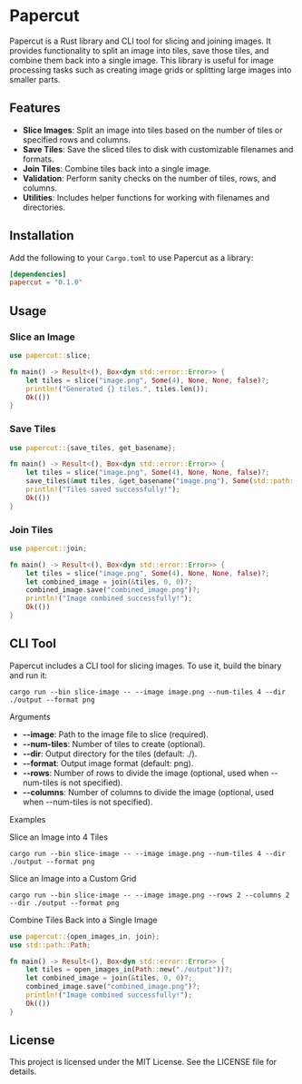 # Papercut

Papercut is a Rust library and CLI tool for slicing and joining images. It provides functionality to split an image into tiles, save those tiles, and combine them back into a single image. This library is useful for image processing tasks such as creating image grids or splitting large images into smaller parts.

## Features

- **Slice Images**: Split an image into tiles based on the number of tiles or specified rows and columns.
- **Save Tiles**: Save the sliced tiles to disk with customizable filenames and formats.
- **Join Tiles**: Combine tiles back into a single image.
- **Validation**: Perform sanity checks on the number of tiles, rows, and columns.
- **Utilities**: Includes helper functions for working with filenames and directories.

## Installation

Add the following to your `Cargo.toml` to use Papercut as a library:

```toml
[dependencies]
papercut = "0.1.0"
```

## Usage

### Slice an Image

```rust
use papercut::slice;

fn main() -> Result<(), Box<dyn std::error::Error>> {
    let tiles = slice("image.png", Some(4), None, None, false)?;
    println!("Generated {} tiles.", tiles.len());
    Ok(())
}
```

### Save Tiles

```rust
use papercut::{save_tiles, get_basename};

fn main() -> Result<(), Box<dyn std::error::Error>> {
    let tiles = slice("image.png", Some(4), None, None, false)?;
    save_tiles(&mut tiles, &get_basename("image.png"), Some(std::path::Path::new("./output")), "png")?;
    println!("Tiles saved successfully!");
    Ok(())
}
```

### Join Tiles

```rust
use papercut::join;

fn main() -> Result<(), Box<dyn std::error::Error>> {
    let tiles = slice("image.png", Some(4), None, None, false)?;
    let combined_image = join(&tiles, 0, 0)?;
    combined_image.save("combined_image.png")?;
    println!("Image combined successfully!");
    Ok(())
}
```

## CLI Tool
Papercut includes a CLI tool for slicing images. To use it, build the binary and run it:

```
cargo run --bin slice-image -- --image image.png --num-tiles 4 --dir ./output --format png
```

Arguments
- **--image**: Path to the image file to slice (required).
- **--num-tiles**: Number of tiles to create (optional).
- **--dir**: Output directory for the tiles (default: ./).
- **--format**: Output image format (default: png).
- **--rows**: Number of rows to divide the image (optional, used when --num-tiles is not specified).
- **--columns**: Number of columns to divide the image (optional, used when --num-tiles is not specified).

Examples

Slice an Image into 4 Tiles
```shell
cargo run --bin slice-image -- --image image.png --num-tiles 4 --dir ./output --format png
```

Slice an Image into a Custom Grid
```shell
cargo run --bin slice-image -- --image image.png --rows 2 --columns 2 --dir ./output --format png
```

Combine Tiles Back into a Single Image

```rust
use papercut::{open_images_in, join};
use std::path::Path;

fn main() -> Result<(), Box<dyn std::error::Error>> {
    let tiles = open_images_in(Path::new("./output"))?;
    let combined_image = join(&tiles, 0, 0)?;
    combined_image.save("combined_image.png")?;
    println!("Image combined successfully!");
    Ok(())
}
```


## License
This project is licensed under the MIT License. See the LICENSE file for details.
